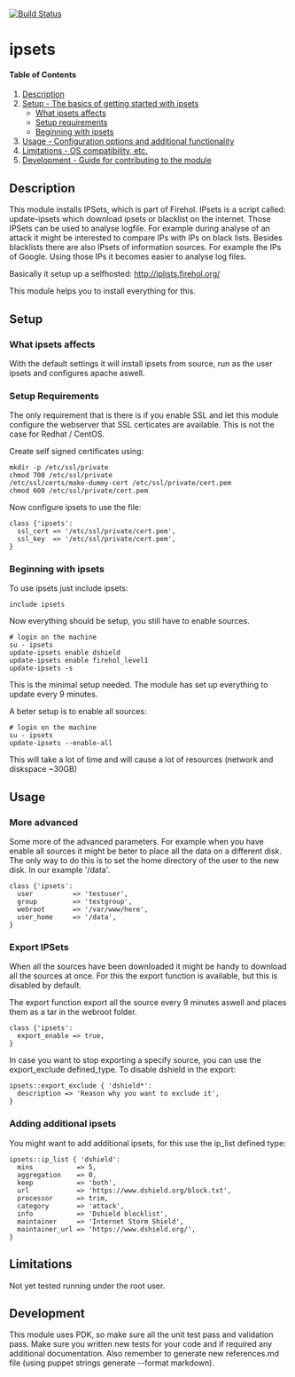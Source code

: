 [![Build Status](https://travis-ci.org/zyronix/puppet-ipsets.svg?branch=master)](https://travis-ci.org/zyronix/puppet-ipsets)

# ipsets

#### Table of Contents

1. [Description](#description)
2. [Setup - The basics of getting started with ipsets](#setup)
    * [What ipsets affects](#what-ipsets-affects)
    * [Setup requirements](#setup-requirements)
    * [Beginning with ipsets](#beginning-with-ipsets)
3. [Usage - Configuration options and additional functionality](#usage)
4. [Limitations - OS compatibility, etc.](#limitations)
5. [Development - Guide for contributing to the module](#development)

## Description

This module installs IPSets, which is part of Firehol. IPsets is a script called: update-ipsets which download ipsets or blacklist on the internet. Those IPSets can be used to analyse logfile. For example during analyse of an attack it might be interested to compare IPs with IPs on black lists. Besides blacklists there are also IPsets of information sources. For example the IPs of Google. Using those IPs it becomes easier to analyse log files.

Basically it setup up a selfhosted: http://iplists.firehol.org/

This module helps you to install everything for this.

## Setup

### What ipsets affects

With the default settings it will install ipsets from source, run as the user ipsets and configures apache aswell.

### Setup Requirements

The only requirement that is there is if you enable SSL and let this module configure the webserver that SSL certicates are available. This is not the case for Redhat / CentOS.

Create self signed certificates using:

```
mkdir -p /etc/ssl/private
chmod 700 /etc/ssl/private
/etc/ssl/certs/make-dummy-cert /etc/ssl/private/cert.pem
chmod 600 /etc/ssl/private/cert.pem
```

Now configure ipsets to use the file:

```
class {'ipsets':
  ssl_cert => '/etc/ssl/private/cert.pem',
  ssl_key  => '/etc/ssl/private/cert.pem',
}
```

### Beginning with ipsets

To use ipsets just include ipsets:

```
include ipsets
```

Now everything should be setup, you still have to enable sources.

```
# login on the machine
su - ipsets
update-ipsets enable dshield
update-ipsets enable firehol_level1
update-ipsets -s
```

This is the minimal setup needed. The module has set up everything to update every 9 minutes.

A beter setup is to enable all sources:

```
# login on the machine
su - ipsets
update-ipsets --enable-all
```

This will take a lot of time and will cause a lot of resources (network and diskspace ~30GB)

## Usage

### More advanced
Some more of the advanced parameters. For example when you have enable all sources it might be beter to place all the data on a different disk. The only way to do this is to set the home directory of the user to the new disk. In our example '/data'.

```
class {'ipsets':
  user          => 'testuser',
  group         => 'testgroup',
  webroot       => '/var/www/here',
  user_home     => '/data',
}
```

### Export IPSets
When all the sources have been downloaded it might be handy to download all the sources at once. For this the export function is available, but this is disabled by default.

The export function export all the source every 9 minutes aswell and places them as a tar in the webroot folder.

```
class {'ipsets':
  export_enable => true,
}
```

In case you want to stop exporting a specify source, you can use the export_exclude defined_type. To disable dshield in the export:

```
ipsets::export_exclude { 'dshield*': 
  description => 'Reason why you want to exclude it',
}
```

### Adding additional ipsets
You might want to add additional ipsets, for this use the ip_list defined type:

```
ipsets::ip_list { 'dshield': 
  mins           => 5,
  aggregation    => 0,
  keep           => 'both',
  url            => 'https://www.dshield.org/block.txt',
  processor      => trim,
  category       => 'attack',
  info           => 'Dshield blocklist',
  maintainer     => 'Internet Storm Shield',
  maintainer_url => 'https://www.dshield.org/',
}
```

## Limitations

Not yet tested running under the root user.

## Development

This module uses PDK, so make sure all the unit test pass and validation pass. Make sure you written new tests for your code and if required any additional documentation. Also remember to generate new references.md file (using puppet strings generate --format markdown).
